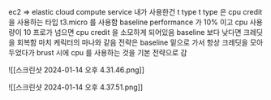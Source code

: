 ec2 => elastic cloud compute service
내가 사용한건 t type 
t type 은 cpu credit 을 사용하는 타입
t3.micro 를 사용함 baseline performance 가 10% 이고 cpu 사용량이 10 프로가 넘으면 cpu credit 을 소모하게 되어있음 baseline 보다 낮다면 크레딧을 회복함 마치 케릭터의 마나와 같음
전략은 baseline 밑으로 가서 항상 크레딧을 모아두었다가 brust 시에 cpu 를 사용하는 것을 기본 전략으로 감


![[스크린샷 2024-01-14 오후 4.31.46.png]]

![[스크린샷 2024-01-14 오후 4.37.51.png]]